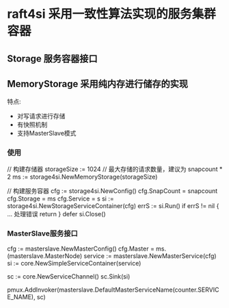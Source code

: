 # raft4si 采用一致性算法实现的服务集群容器

## Storage 服务容器接口

## MemoryStorage 采用纯内存进行储存的实现

特点:
* 对写请求进行存储
* 有快照机制
* 支持MasterSlave模式

### 使用

// 构建存储器
storageSize := 1024 // 最大存储的请求数量，建议为 snapcount * 2
ms := storage4si.NewMemoryStorage(storageSize)

// 构建服务容器
cfg := storage4si.NewConfig()
cfg.SnapCount = snapcount
cfg.Storage = ms
cfg.Service = s
si := storage4si.NewStorageServiceContainer(cfg)
errS := si.Run()
if errS != nil {
	... 处理错误
	return
}
defer si.Close()

### MasterSlave服务接口

cfg := masterslave.NewMasterConfig()
cfg.Master = ms.(masterslave.MasterNode)
service := masterslave.NewMasterService(cfg)
si := core.NewSimpleServiceContainer(service)

sc := core.NewServiceChannel()
sc.Sink(si)

pmux.AddInvoker(masterslave.DefaultMasterServiceName(counter.SERVICE_NAME), sc)
